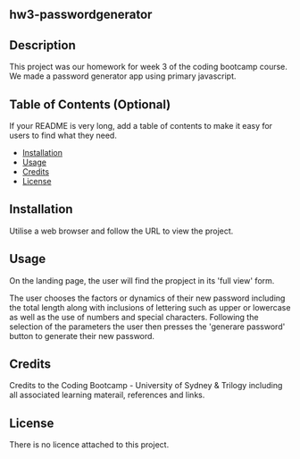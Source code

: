 ## hw3-passwordgenerator

## Description 

This project was our homework for week 3 of the coding bootcamp course. We made a password generator app using primary javascript. 



## Table of Contents (Optional)

If your README is very long, add a table of contents to make it easy for users to find what they need.

* [Installation](#installation)
* [Usage](#usage)
* [Credits](#credits)
* [License](#license)


## Installation

Utilise a web browser and follow the URL to view the project.


## Usage 

On the landing page, the user will find the propject in its 'full view' form.

The user chooses the factors or dynamics of their new password including the total length along with inclusions of lettering such as upper or lowercase as well as the use of numbers and special characters. Following the selection of the parameters the user then presses the 'generare password' button to generate their new password. 


## Credits

Credits to the Coding Bootcamp - University of Sydney & Trilogy including all associated learning materail, references and links. 

## License

There is no licence attached to this project. 
